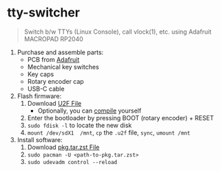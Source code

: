 # tty-switcher

> Switch b/w TTYs (Linux Console), call vlock(1), etc. using Adafruit MACROPAD RP2040

1. Purchase and assemble parts:
    - PCB from [Adafruit](https://www.adafruit.com/product/5100)
    - Mechanical key switches
    - Key caps
    - Rotary encoder cap
    - USB-C cable
1. Flash firmware:
    1. Download [U2F File](https://github.com/b1f6c1c4/git-get/releases/download/latest/adafruit_macropad_tty-switcher.uf2)
        - Optionally, you can [compile](https://github.com/b1f6c1c4/qmk_firmware) yourself
    1. Enter the bootloader by pressing BOOT (rotary encoder) + RESET
    1. `sudo fdisk -l` to locate the new disk
    1. `mount /dev/sdX1  /mnt`, `cp` the `.u2f` file, `sync`, `umount /mnt`
1. Install software:
    1. Download [pkg.tar.zst File](https://github.com/b1f6c1c4/git-get/releases/download/latest/tty_switcher.pkg.tar.zst)
    1. `sudo pacman -U <path-to-pkg.tar.zst>`
    1. `sudo udevadm control --reload`

